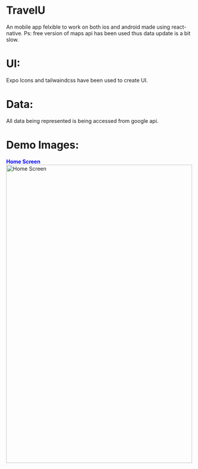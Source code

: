 # TravelU
An mobile app felxible to work on both ios and android made using react-native. Ps: free version of maps api has been used thus data update is a bit slow.

# UI:
Expo Icons and tailwaindcss have been used to create UI.
# Data:
All data being represented is being accessed from google api.

# Demo Images:
<span style="color: blue; font-weight: bold;">Home Screen</span>
<br>
<img src="https://github.com/sarique2003/TravelU/assets/93082071/237c8fd3-9d46-4660-96ec-e85ccd446973" alt="Home Screen" width="500" height="800">



